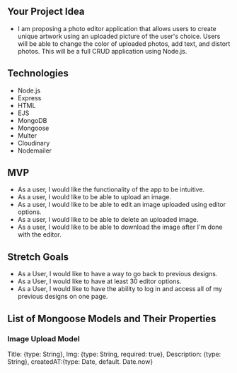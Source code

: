 ## Your Project Idea

- I am proposing a photo editor application that allows users to create unique artwork using an uploaded picture of the user's choice. Users will be able to change the color of uploaded photos, add text, and distort photos. This will be a full CRUD application using Node.js.

## Technologies

- Node.js
- Express
- HTML
- EJS
- MongoDB
- Mongoose
- Multer
- Cloudinary
- Nodemailer

## MVP

- As a user, I would like the functionality of the app to be intuitive.
- As a user, I would like to be able to upload an image.
- As a user, I would like to be able to edit an image uploaded using editor options.
- As a user, I would like to be able to delete an uploaded image.
- As a user, I would like to be able to download the image after I'm done with the editor.

## Stretch Goals

- As a User, I would like to have a way to go back to previous designs.
- As a User, I would like to have at least 30 editor options.
- As a User, I would like to have the ability to log in and access all of my previous designs on one page.

## List of Mongoose Models and Their Properties

### Image Upload Model

Title: {type: String}, Img: {type: String, required: true}, Description: {type: String}, createdAT:{type: Date, default. Date.now}
